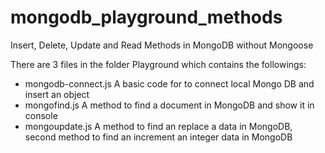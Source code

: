# mongodb_playground_methods

Insert, Delete, Update and Read Methods in MongoDB without Mongoose

There are 3 files in the folder Playground which contains the followings:

- mongodb-connect.js A basic code for to connect local Mongo DB and insert an object 
- mongofind.js A method to find a document in MongoDB and show it in console
- mongoupdate.js A method to find an replace a data in MongoDB, second method to find an increment an integer data in MongoDB
